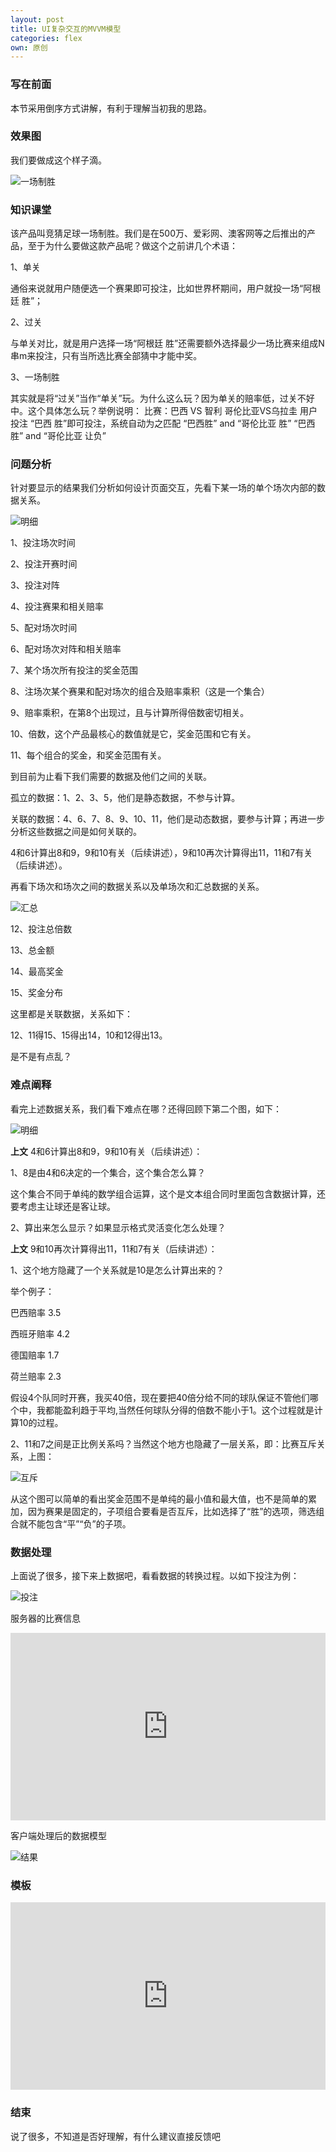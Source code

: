 ```yaml
---
layout: post
title: UI复杂交互的MVVM模型
categories: flex
own: 原创
---
```


### 写在前面

本节采用倒序方式讲解，有利于理解当初我的思路。

### 效果图

我们要做成这个样子滴。

![一场制胜](/assets/img/blog/flex/dgp.gif)

### 知识课堂

该产品叫竞猜足球一场制胜。我们是在500万、爱彩网、澳客网等之后推出的产品，至于为什么要做这款产品呢？做这个之前讲几个术语：

1、单关
	
通俗来说就用户随便选一个赛果即可投注，比如世界杯期间，用户就投一场“阿根廷 胜”；

2、过关

与单关对比，就是用户选择一场“阿根廷 胜”还需要额外选择最少一场比赛来组成N串m来投注，只有当所选比赛全部猜中才能中奖。

3、一场制胜

其实就是将“过关”当作“单关”玩。为什么这么玩？因为单关的赔率低，过关不好中。这个具体怎么玩？举例说明：
比赛：巴西 VS 智利  哥伦比亚VS乌拉圭
用户投注 “巴西 胜”即可投注，系统自动为之匹配 “巴西胜” and “哥伦比亚 胜”   “巴西胜” and “哥伦比亚 让负”   

### 问题分析

针对要显示的结果我们分析如何设计页面交互，先看下某一场的单个场次内部的数据关系。

![明细](/assets/img/blog/flex/dgp-detail.png)

1、投注场次时间

2、投注开赛时间

3、投注对阵

4、投注赛果和相关赔率

5、配对场次时间

6、配对场次对阵和相关赔率

7、某个场次所有投注的奖金范围

8、注场次某个赛果和配对场次的组合及赔率乘积（这是一个集合）

9、赔率乘积，在第8个出现过，且与计算所得倍数密切相关。

10、倍数，这个产品最核心的数值就是它，奖金范围和它有关。

11、每个组合的奖金，和奖金范围有关。

到目前为止看下我们需要的数据及他们之间的关联。

孤立的数据：1、2、3、5，他们是静态数据，不参与计算。

关联的数据：4、6、7、8、9、10、11，他们是动态数据，要参与计算；再进一步分析这些数据之间是如何关联的。

4和6计算出8和9，9和10有关（后续讲述），9和10再次计算得出11，11和7有关（后续讲述）。

再看下场次和场次之间的数据关系以及单场次和汇总数据的关系。

![汇总](/assets/img/blog/flex/dgp-detail2.png)

12、投注总倍数

13、总金额

14、最高奖金

15、奖金分布

这里都是关联数据，关系如下：

12、11得15、15得出14，10和12得出13。

是不是有点乱？

### 难点阐释

看完上述数据关系，我们看下难点在哪？还得回顾下第二个图，如下：

![明细](/assets/img/blog/flex/dgp-detail.png)

<b>上文</b> 4和6计算出8和9，9和10有关（后续讲述）：

1、8是由4和6决定的一个集合，这个集合怎么算？

这个集合不同于单纯的数学组合运算，这个是文本组合同时里面包含数据计算，还要考虑主让球还是客让球。

2、算出来怎么显示？如果显示格式灵活变化怎么处理？

<b>上文</b> 9和10再次计算得出11，11和7有关（后续讲述）：

1、这个地方隐藏了一个关系就是10是怎么计算出来的？

举个例子：

巴西赔率    3.5

西班牙赔率  4.2

德国赔率	1.7

荷兰赔率	2.3

假设4个队同时开赛，我买40倍，现在要把40倍分给不同的球队保证不管他们哪个中，我都能盈利趋于平均,当然任何球队分得的倍数不能小于1。这个过程就是计算10的过程。

2、11和7之间是正比例关系吗？当然这个地方也隐藏了一层关系，即：比赛互斥关系，上图：

![互斥](/assets/img/blog/flex/dgp-detail-huchi.png)

从这个图可以简单的看出奖金范围不是单纯的最小值和最大值，也不是简单的累加，因为赛果是固定的，子项组合要看是否互斥，比如选择了“胜”的选项，筛选组合就不能包含“平”“负”的子项。


### 数据处理

上面说了很多，接下来上数据吧，看看数据的转换过程。以如下投注为例：

![投注](/assets/img/blog/flex/dgp-bet.png)

服务器的比赛信息

<iframe width="100%" height="300" src="http://jsfiddle.net/cuc_ygh/wkxgrqjm/embedded/js/" allowfullscreen="allowfullscreen" frameborder="0"></iframe>

客户端处理后的数据模型

![结果](/assets/img/blog/flex/dgp-result.png)


### 模板

<iframe width="100%" height="300" src="http://jsfiddle.net/cuc_ygh/wkxgrqjm/1/embedded/html/" allowfullscreen="allowfullscreen" frameborder="0"></iframe>


### 结束

说了很多，不知道是否好理解，有什么建议直接反馈吧
